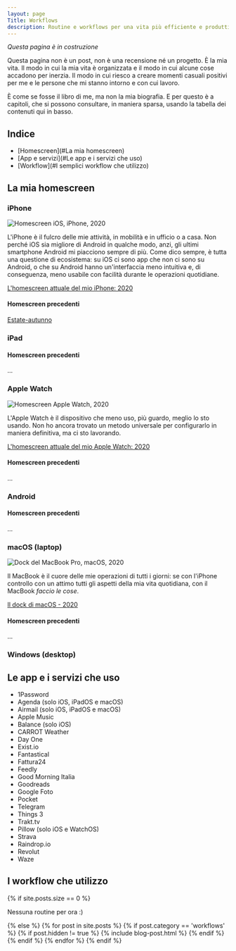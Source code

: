```yaml
---
layout: page
Title: Workflows
description: Routine e workflows per una vita più efficiente e produttiva
---
```


*Questa pagina è in costruzione*

Questa pagina non è un post, non è una recensione né un progetto. È la mia vita.
Il modo in cui la mia vita è organizzata e il modo in cui alcune cose accadono
per inerzia. Il modo in cui riesco a creare momenti casuali positivi per me e le persone che mi stanno intorno e con cui lavoro.

È come se fosse il libro di me, ma non la mia biografia. E per questo è a capitoli, che si possono consultare, in maniera sparsa, usando la tabella dei contenuti
qui in basso.

## Indice
- [Homescreen](#La mia homescreen)
- [App e servizi](#Le app e i servizi che uso)
- [Workflow](#I semplici workflow che utilizzo)

## La mia homescreen

### iPhone

<img class="image" src="{{base}}/assets/images/routines/homescreen/2020/homescreen-2020-iphone-cover.png" alt="Homescreen iOS, iPhone, 2020">

L'iPhone è il fulcro delle mie attività, in mobilità e in ufficio o a casa.
Non perché iOS sia migliore di Android in qualche modo, anzi, gli ultimi smartphone Android mi piacciono sempre di più. Come dico sempre, è tutta una questione di ecosistema: su iOS ci sono app che non ci sono su Android, o che su Android hanno un'interfaccia meno intuitiva e, di conseguenza, meno usabile con facilità durante le operazioni quotidiane.

[L'homescreen attuale del mio iPhone: 2020]({{base}}/homescreen-iphone-2020)

#### Homescreen precedenti

[Estate-autunno]({{base}}/homescreen-estate-autunno-2019)

### iPad

#### Homescreen precedenti

...

### Apple Watch

<img class="image" src="{{base}}/assets/images/routines/homescreen/2020/homescreen-2020-watchos-cover.png" alt="Homescreen Apple Watch, 2020">

L'Apple Watch è il dispositivo che meno uso, più guardo, meglio lo sto usando. Non ho ancora trovato un metodo universale per configurarlo in maniera definitiva, ma ci sto lavorando.

[L'homescreen attuale del mio Apple Watch: 2020]({{base}}/homescreen-2020-apple-watch)

#### Homescreen precedenti

...

### Android

#### Homescreen precedenti

...

### macOS (laptop)

<img class="image" src="{{base}}/assets/images/routines/homescreen/2020/homescreen-2020-macos-cover.png" alt="Dock del MacBook Pro, macOS, 2020">

Il MacBook è il cuore delle mie operazioni di tutti i giorni: se con l'iPhone controllo con un attimo tutti gli aspetti della mia vita quotidiana, con il MacBook *faccio le cose*.

[Il dock di macOS - 2020]({{base}}/homescreen-2020-macos)

#### Homescreen precedenti

...

### Windows (desktop)

## Le app e i servizi che uso

- 1Password
- Agenda (solo iOS, iPadOS e macOS)
- Airmail (solo iOS, iPadOS e macOS)
- Apple Music
- Balance (solo iOS)
- CARROT Weather
- Day One
- Exist.io
- Fantastical
- Fattura24
- Feedly
- Good Morning Italia
- Goodreads
- Google Foto
- Pocket
- Telegram
- Things 3
- Trakt.tv
- Pillow (solo iOS e WatchOS)
- Strava
- Raindrop.io
- Revolut
- Waze

## I workflow che utilizzo

<section class="list">
	{% if site.posts.size == 0 %}
		<p class="text-center">Nessuna routine per ora :)</p>
	{% else %}
		{% for post in site.posts %}
			{% if post.category == 'workflows' %}
				{% if post.hidden != true %}
					{% include blog-post.html %}
				{% endif %}
			{% endif %}
		{% endfor %}
	{% endif %}
</section>
